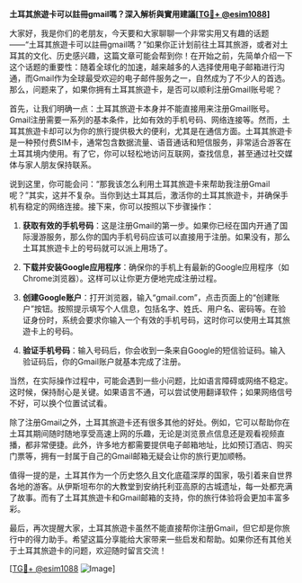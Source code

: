 **土耳其旅遊卡可以註冊gmail嗎？深入解析與實用建議[[TG💪+ @esim1088](https://t.me/s/esim1088)]**

大家好，我是你们的老朋友，今天要和大家聊聊一个非常实用又有趣的话题——“土耳其旅遊卡可以註冊gmail嗎？”如果你正计划前往土耳其旅游，或者对土耳其的文化、历史感兴趣，这篇文章可能会帮到你！在开始之前，先简单介绍一下这个话题的重要性：随着全球化的加速，越来越多的人选择使用电子邮箱进行沟通，而Gmail作为全球最受欢迎的电子邮件服务之一，自然成为了不少人的首选。那么，问题来了，如果你拥有土耳其旅遊卡，是否可以顺利注册Gmail账号呢？

首先，让我们明确一点：土耳其旅遊卡本身并不能直接用来注册Gmail账号。Gmail注册需要一系列的基本条件，比如有效的手机号码、网络连接等。然而，土耳其旅遊卡却可以为你的旅行提供极大的便利，尤其是在通信方面。土耳其旅遊卡是一种预付费SIM卡，通常包含数据流量、语音通话和短信服务，非常适合游客在土耳其境内使用。有了它，你可以轻松地访问互联网，查找信息，甚至通过社交媒体与家人朋友保持联系。

说到这里，你可能会问：“那我该怎么利用土耳其旅遊卡来帮助我注册Gmail呢？”其实，这并不复杂。当你到达土耳其后，激活你的土耳其旅遊卡，并确保手机有稳定的网络连接。接下来，你可以按照以下步骤操作：

1. **获取有效的手机号码**：这是注册Gmail的第一步。如果你已经在国内开通了国际漫游服务，那么你的国内手机号码应该可以直接用于注册。如果没有，那么土耳其旅遊卡上的号码就可以派上用场了。
   
2. **下载并安装Google应用程序**：确保你的手机上有最新的Google应用程序（如Chrome浏览器）。这样可以让你更方便地完成注册过程。

3. **创建Google账户**：打开浏览器，输入“gmail.com”，点击页面上的“创建账户”按钮。按照提示填写个人信息，包括名字、姓氏、用户名、密码等。在验证身份时，系统会要求你输入一个有效的手机号码，这时你可以使用土耳其旅遊卡上的号码。

4. **验证手机号码**：输入号码后，你会收到一条来自Google的短信验证码。输入验证码后，你的Gmail账户就基本完成了注册。

当然，在实际操作过程中，可能会遇到一些小问题，比如语言障碍或网络不稳定。这时候，保持耐心是关键。如果语言不通，可以尝试使用翻译软件；如果网络信号不好，可以换个位置试试看。

除了注册Gmail之外，土耳其旅遊卡还有很多其他的好处。例如，它可以帮助你在土耳其期间随时随地享受高速上网的乐趣，无论是浏览景点信息还是观看视频直播，都非常便捷。此外，许多地方都需要提供电子邮箱地址，比如预订酒店、购买门票等，拥有一封属于自己的Gmail邮箱无疑会让你的旅行更加顺畅。

值得一提的是，土耳其作为一个历史悠久且文化底蕴深厚的国家，吸引着来自世界各地的游客。从伊斯坦布尔的大教堂到安纳托利亚高原的古城遗址，每一处都充满了故事。而有了土耳其旅遊卡和Gmail邮箱的支持，你的旅行体验将会更加丰富多彩。

最后，再次提醒大家，土耳其旅遊卡虽然不能直接帮你注册Gmail，但它却是你旅行中的得力助手。希望这篇分享能给大家带来一些启发和帮助。如果你还有其他关于土耳其旅遊卡的问题，欢迎随时留言交流！

[[TG💪+ @esim1088](https://t.me/s/esim1088) ![Image](https://i.postimg.cc/4NQfJmqS/Snipaste-2025-05-13-00-14-12.png)]